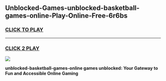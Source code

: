 
## Unblocked-Games-unblocked-basketball-games-online-Play-Online-Free-6r6bs
<h3>
<a href="https://premium76.site?title=unblocked-basketball-games-online&ref=26A">CLICK TO PLAY</a></h3>
<hr>

<h3>
<a href="https://premium76.site?title=unblocked-basketball-games-online&ref=26A">CLICK 2 PLAY</a>
  
</h3>

<a href="https://premium76.site?title=unblocked-basketball-games-online&ref=26A"><img src="https://clearcache.store/games.png"></a>


**unblocked-basketball-games-online games unblocked: Your Gateway to Fun and Accessible Online Gaming**
